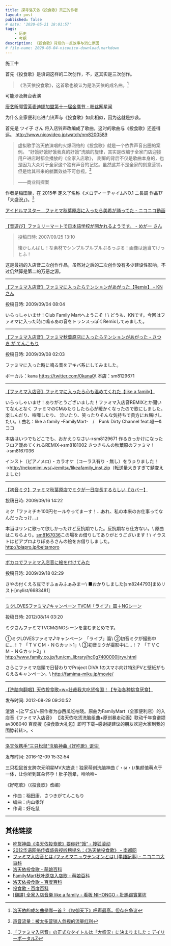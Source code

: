 ```yaml
---
title: 探寻洛天依《投食歌》真正的作者
layout: post
published: false
# date: '2020-05-21 18:01:57'
tags:
    - 历史
    - 考据
description: 《投食歌》背后的一点故事与消亡原因
# file-name: 2020-08-04-niconico-download.markdown
---
```


施工中

首先《投食歌》是填词这样的二次创作，不，这其实是三次创作。

<!-- more -->

> 《洛天依投食歌》，这首歌也被认为是洛天依的成名曲。[^560469]

[^560469]: [洛天依的成名曲是哪一首？《权御天下》呼声最高，但存在争议](https://web.archive.org/web/20210512132444/https://baijiahao.baidu.com/s?id=1647556046973357409)

可能涉及舞台表演

[唐艺昕郭雪芙麦迪娜加盟第十一届金鹰节 - 粉丝网星闻](https://archive.is/dWZIU "http://news.ifensi.com/article-14-4020387-1.html")

为什么全家便利店进门铃声与《投食歌》如此相似，因为这就是抄袭。

首先是 ツイ子 さん 将入店铃声改编成了歌曲，这时的歌曲与《投食歌》还差得远。
<http://www.nicovideo.jp/watch/nm8200589>

<!--
有人搬运了初音唱的全家入店曲，已被删除

[全家 初音之歌-【初音ミク】【全家 】全家初音之歌完整版-爱哔哩](https://web.archive.org/web/20210512100758/https://ibilibili.com/video/BV1vN411o7Gq)
-->

> 虚拟歌手洛天依演唱的火爆网络的《投食歌》就是一个依靠声音出圈的案例。
> “好饿好饿好饿我真的好饿”洗脑的旋律，其实是改编于全家门店迎接用户进店时都会播放的《全家入店歌》，
> 刷屏的背后不仅是歌曲本身的，也是因为大众对于全家这个独有声音的记忆。虽然这并不是全家的刻意营销，
> 但是给其带来的躺赢效益不可忽视。[^89581]
>
> ——商业街探案

[^89581]: [声音流量：被太多营销人忽视的流量红利](https://web.archive.org/web/20210512132508/https://baijiahao.baidu.com/s?id=1689581606807216345)

作者是稲田康，在 2015年 定义了名称《メロディーチャイムNO.1 ニ長調 作品17「大盛況」》。[^kiji]

[^kiji]: [「ファミマ入店音」の正式なタイトルは「大盛況」に決まりました :: デイリーポータルZ](https://web.archive.org/web/20210426191938/https://dailyportalz.jp/kiji/150526193643)

[アイドルマスター　ファミマ秋葉原店に入ったら美希が踊ってた - ニコニコ動画](https://www.nicovideo.jp/watch/sm8170894)

--------------------------------------------------------------------------------

[【音遊び】ファミリーマートで日本語学校が開かれるようです。 - めがー さん](https://www.nicovideo.jp/watch/sm1139094)

> 投稿日時: 2007/09/25 13:10
>
> 懐かしんばし！な素材でシンプルプルプルぷるっぷる！画像は適当てけっとふ！

这是最初的入店音二次创作作品，虽然对之后的二次创作没有多少建设性影响，不过仍然算是第二的万恶之源。

--------------------------------------------------------------------------------

[【ファミマ入店音】ファミマに入ったらテンションがあがった【Remix】 - KN さん](https://www.nicovideo.jp/watch/sm8129671)

投稿日時: 2009/09/04 08:04

いらっしゃいませ！Club Family Martへようこそ！\\
どうも、KNです。今回はファミマに入った時に鳴るあの音をトランスっぽくRemixしてみました。

--------------------------------------------------------------------------------

[【ファミマ入店音】ファミマ秋葉原店に入ったらテンションがあがった - さつき が てんこもり](https://www.nicovideo.jp/watch/sm8167036)

投稿日時: 2009/09/08 02:03

ファミマに入った時に鳴る音をアキバ系にしてみました。

ボーカル：kana <https://twitter.com/0kana0>\\
本店：sm8129671

--------------------------------------------------------------------------------

[【ファミマ入店音】ファミマに入ったら心も温めてくれた【like a family】](https://www.nicovideo.jp/watch/nm8200589)

いらっしゃいませ！ありがとうございました！ファミマ入店音REMIXとか聞いてなんとなく
ファミマのCMみたりしたら心が暖かくなったので歌にしました。楽しんだり、喧嘩したり、
泣いたり、笑ったりそんな気持ちで貴方にお届けしたい。\\
曲名：like a family -FamilyMart-　/　Punk Dirty Channel feat.囁一&ココ

本店はいつでもどこでも、おかえりなさい→sm8129671
作るきっかけになったフロア暖めてくれるREMIX→sm8181002
さつきちんの秋葉原のファミマ！→sm8167036

インスト（ピアノメロ）・カラオケ（コーラス有り・無し）をうｐりました！→<http://nekomimi.ws/~iemitsu/likeafamily_inst.zip>（転送量大きすぎて鯖変えました）

--------------------------------------------------------------------------------

[【初音ミク】ファミマ秋葉原店でミクが一日店長するらしい【カバー】](https://www.nicovideo.jp/watch/sm8244793)

投稿日時: 2009/09/16 14:22

ミク「ファミチキ100円セールやってまーす！…あれ、私の本来のお仕事ってなんだったっけ…」

本当はリンに歌って欲しかったけど反抗期でした。反抗期なら仕方ない。\\
原曲はこちらより。[sm8167036](https://www.nicovideo.jp/watch/sm8167036)この場をお借りしてありがとうございます！\\
イラストはピアプロよりぽあろさんの絵をお借りしました。<http://piapro.jp/beltamoro>

--------------------------------------------------------------------------------

[ボカロでファミマ入店音に絵を付けてみた](https://www.nicovideo.jp/watch/sm8259557)

投稿日時: 2009/09/18 02:29

さやの付くえろ豆ですふぁみふぁみまー\\
■おかりしました[sm8244793]まめリスト[mylist/6683481]

--------------------------------------------------------------------------------

[ミクLOVESファミマ♪キャンペーン TVCM「ライブ」篇＋NGシーン](https://www.nicovideo.jp/watch/sm18609781)

投稿日時: 2012/08/14 03:20

ミクさんファミマTVCMのNGシーンを含むまとめです。

①ミクLOVESファミマ♪キャンペーン　「ライブ」篇\\
②初音ミクが撮影中に…！？ 「ＴＶＣＭ・ＮＧカット1」\\
③初音ミクが撮影中に…！？ 「ＴＶＣＭ・ＮＧカット2」\\
<http://www.family.co.jp/fun/cm_library/hc0g7400000ljryv.html>

さらにファミマ店頭で日替わりでProject DIVA fのスマホ向け特別PVと壁紙がもらえるキャンペーン。\\
<http://famima-miku.jp/movie/>

--------------------------------------------------------------------------------

[【洗脑向翻唱】天依投食歌=w=壮哉我大吃货帝国！【专治各种挑食厌食】](https://archive.is/mif4D "https://www.bilibili.com/video/BV1Jx411F7a5")

发布时间: 2012-08-29 09:20:52

渣浪 ~(≧▽≦)/~原作者为@西瓜吃柏晓。原曲为FamilyMart（全家便利店）的入店音《ファミマ入店音》
【洛天依吃货洗脑组曲+原创暴走动画】联动千年食谱颂av308040 百度搜【投食歌大礼包】即可下载~感谢提建议的朋友欢迎大家到我的围脖转转&gt;。&lt;

--------------------------------------------------------------------------------

[洛天依携手“三只松鼠”洗脑神曲《好吃歌》诞生!](https://archive.is/z9Ah0 "https://www.bilibili.com/video/BV1fs411Y77N")

发布时间: 2016-12-09 15:32:54

三只松鼠首支跨次元明星MV大放送！独家萌创洗脑神曲  (´・ω・)ﾉ集颜值萌点于一体，让你听到耳朵怀孕！肚子饿晕，哈哈哈~

《好吃歌》（《投食歌》改编）

+ 作曲：稲田康、さつきがてんこもり
+ 编曲：内山孝洋
+ 作词：好吃鼠

--------------------------------------------------------------------------------

## 其他链接

+ [吃货神曲《洛天依投食歌》要你好“饿” - 搜狐滚动](https://web.archive.org/web/20210123065022/http://roll.sohu.com/20130529/n377425933.shtml)
+ [2012华语网络传媒盛典视听榜提名：《洛天依投食歌》 - 南都网](https://web.archive.org/web/20210512132602/https://baike.baidu.com/reference/6535430/3efe0R1iFh3LNQoJciyX6F7u3guhfnS3uuga1_KOW2BF0cwTKVnoiyd9N3RMdBVI4rn-uIdXjZ1VtB8z8zG5ovPMVya1k5bj0wwJ7okreg)
+ [ファミマ入店音とは (ファミマニュウテンオンとは) [単語記事] - ニコニコ大百科](https://web.archive.org/web/20201117171636/https://dic.nicovideo.jp/a/ファミマ入店音)
+ [洛天依投食歌 - 萌娘百科](https://web.archive.org/web/20210404022653/https://zh.moegirl.org.cn/zh-hans/洛天依投食歌)
+ [FamilyMart秋叶原店入店歌 - 萌娘百科](https://web.archive.org/web/20210129155709/https://zh.moegirl.org.cn/FamilyMart秋叶原店入店歌)
+ [洛天依投食歌 - 百度百科](https://web.archive.org/web/20210512104249/https://baike.baidu.com/item/洛天依投食歌)
+ [投食歌 - 百度百科](https://web.archive.org/web/20210512104252/https://baike.baidu.com/item/投食歌)
+ [[翻譯] 全家入店音樂 like a family - 看板 NIHONGO - 批踢踢實業坊](https://web.archive.org/web/20210512101242/https://www.ptt.cc/bbs/NIHONGO/M.1252952338.A.AA7.html)
